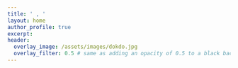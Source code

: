 ```yaml
---
title: ' , '
layout: home
author_profile: true
excerpt:
header:
  overlay_image: /assets/images/dokdo.jpg
  overlay_filter: 0.5 # same as adding an opacity of 0.5 to a black background
---
```

